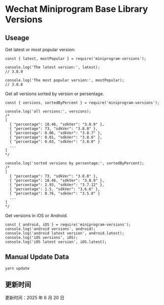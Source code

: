 
# Wechat Miniprogram Base Library Versions

## Useage

Get latest or most popular version:

```;
const { latest, mostPopular } = require('miniprogram-versions');

console.log('The latest version:', latest);
// 3.8.9

console.log('The most popular version:', mostPopular);
// 3.8.8

```

Get all versions sorted by version or persentage.

```
const { versions, sortedByPercent } = require('miniprogram-versions');

console.log('all versions:', versions);
/*
[
  { "percentage": 18.46, "sdkVer": "3.8.9" },
  { "percentage": 73, "sdkVer": "3.8.8" },
  { "percentage": 0.06, "sdkVer": "3.8.7" },
  { "percentage": 0.01, "sdkVer": "3.8.6" },
  { "percentage": 0.03, "sdkVer": "3.8.0" }
  ...
]
*/

console.log('sorted versions by persentage:', sortedByPercent);
/*
[
  { "percentage": 73, "sdkVer": "3.8.8" },
  { "percentage": 18.46, "sdkVer": "3.8.9" },
  { "percentage": 2.93, "sdkVer": "3.7.12" },
  { "percentage": 1.5, "sdkVer": "3.6.6" },
  { "percentage": 0.76, "sdkVer": "3.5.8" }
  ...
]
*/
```

Get versions in iOS or Android.

```
const { android, iOS } = require('miniprogram-versions');
console.log('android versions', android);
console.log('android latest version', android.latest);
console.log('iOS versions', iOS);
console.log('iOS latest version', iOS.latest);
```

## Manual Update Data

```
yarn update
```

## 更新时间

更新时间：2025 年 6 月 20 日
